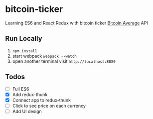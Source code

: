 # bitcoin-ticker
Learning ES6 and React Redux with bitcoin ticker [Bitcoin Average](bitcoinaverage.com) API

## Run Locally
1. `npm install`
2. start webpack `webpack --watch`
3. open another terminal visit `http://localhost:8080`

## Todos
 - [ ] Full ES6 
 - [x] Add redux-thunk
 - [x] Connect app to redux-thunk
 - [ ] Click to see price on each currency
 - [ ] Add UI design
